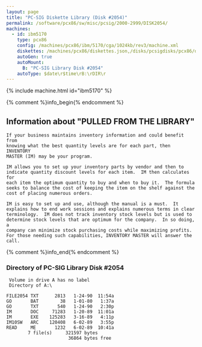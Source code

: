 ```yaml
---
layout: page
title: "PC-SIG Diskette Library (Disk #2054)"
permalink: /software/pcx86/sw/misc/pcsig/2000-2999/DISK2054/
machines:
  - id: ibm5170
    type: pcx86
    config: /machines/pcx86/ibm/5170/cga/1024kb/rev3/machine.xml
    diskettes: /machines/pcx86/diskettes.json,/disks/pcsigdisks/pcx86/diskettes.json
    autoGen: true
    autoMount:
      B: "PC-SIG Library Disk #2054"
    autoType: $date\r$time\rB:\rDIR\r
---
```


{% include machine.html id="ibm5170" %}

{% comment %}info_begin{% endcomment %}

## Information about "PULLED FROM THE LIBRARY"

    If your business maintains inventory information and could benefit from
    knowing what the best quantity levels are for each part, then INVENTORY
    MASTER (IM) may be your program.
    
    IM allows you to set up your inventory parts by vendor and then to
    indicate quantity discount levels for each item.  IM then calculates for
    each item the optimum quantity to buy and when to buy it.  The formula
    seeks to balance the cost of keeping the item on the shelf against the
    cost of placing numerous orders.
    
    IM is easy to set up and use, although the manual is a must.  It
    explains how to end work sessions and explains numerous terms in clear
    terminology.  IM does not track inventory stock levels but is used to
    determine stock levels that are optimum for the company.  In so doing, a
    company can minimize stock purchasing costs while maximizing profits.
    For those needing such capabilities, INVENTORY MASTER will answer the
    call.
{% comment %}info_end{% endcomment %}


### Directory of PC-SIG Library Disk #2054

     Volume in drive A has no label
     Directory of A:\

    FILE2054 TXT      2813   1-24-90  11:54a
    GO       BAT        38   1-01-80   1:37a
    GO       TXT       540   1-24-90   2:30p
    IM       DOC     71283   1-20-89  11:01a
    IM       EXE    125283   3-16-89   4:11p
    IM10SW   ARC    120408   6-02-89   3:55p
    READ     ME       1232   6-02-89  10:41a
            7 file(s)     321597 bytes
                           36864 bytes free
